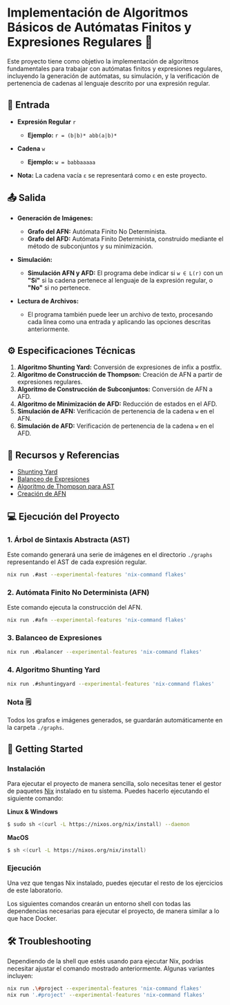 # Implementación de Algoritmos Básicos de Autómatas Finitos y Expresiones Regulares 🌟

Este proyecto tiene como objetivo la implementación de algoritmos fundamentales para trabajar con autómatas finitos y expresiones regulares, incluyendo la generación de autómatas, su simulación, y la verificación de pertenencia de cadenas al lenguaje descrito por una expresión regular.

## 📝 Entrada

- **Expresión Regular** `r`  
  - **Ejemplo:** `r = (b|b)* abb(a|b)*`

- **Cadena** `w`  
  - **Ejemplo:** `w = babbaaaaa`

- **Nota:** La cadena vacía `ε` se representará como `ε` en este proyecto.

## 📤 Salida

- **Generación de Imágenes:**
  - **Grafo del AFN:** Autómata Finito No Determinista.
  - **Grafo del AFD:** Autómata Finito Determinista, construido mediante el método de subconjuntos y su minimización.

- **Simulación:**
  - **Simulación AFN y AFD:** El programa debe indicar si `w ∈ L(r)` con un **"Sí"** si la cadena pertenece al lenguaje de la expresión regular, o **"No"** si no pertenece.

- **Lectura de Archivos:**
  - El programa también puede leer un archivo de texto, procesando cada línea como una entrada y aplicando las opciones descritas anteriormente.

## ⚙️ Especificaciones Técnicas

1. **Algoritmo Shunting Yard:** Conversión de expresiones de infix a postfix.
2. **Algoritmo de Construcción de Thompson:** Creación de AFN a partir de expresiones regulares.
3. **Algoritmo de Construcción de Subconjuntos:** Conversión de AFN a AFD.
4. **Algoritmo de Minimización de AFD:** Reducción de estados en el AFD.
5. **Simulación de AFN:** Verificación de pertenencia de la cadena `w` en el AFN.
6. **Simulación de AFD:** Verificación de pertenencia de la cadena `w` en el AFD.

## 🔗 Recursos y Referencias

- [Shunting Yard](https://www.youtube.com/watch?v=j5_cEkciqSc)
- [Balanceo de Expresiones](https://www.youtube.com/watch?v=jzJVkGRze2Y)
- [Algoritmo de Thompson para AST](https://youtu.be/UMoSHemFSx0)
- [Creación de AFN](https://youtu.be/VYDXzB57Of8)

## 💻 Ejecución del Proyecto

### 1. Árbol de Sintaxis Abstracta (AST)

Este comando generará una serie de imágenes en el directorio `./graphs` representando el AST de cada expresión regular.

```bash
nix run .#ast --experimental-features 'nix-command flakes'
```

### 2. Autómata Finito No Determinista (AFN)

Este comando ejecuta la construcción del AFN.

```bash
nix run .#afn --experimental-features 'nix-command flakes'
```

### 3. Balanceo de Expresiones

```bash
nix run .#balancer --experimental-features 'nix-command flakes'
```

### 4. Algoritmo Shunting Yard

```bash
nix run .#shuntingyard --experimental-features 'nix-command flakes'
```

### Nota 🗒️

Todos los grafos e imágenes generados, se guardarán automáticamente en la carpeta `./graphs`.

## 🚀 Getting Started

### Instalación

Para ejecutar el proyecto de manera sencilla, solo necesitas tener el gestor de paquetes [Nix](https://nixos.org/download/#nix-install-linux) instalado en tu sistema. Puedes hacerlo ejecutando el siguiente comando:

**Linux & Windows**

```bash
$ sudo sh <(curl -L https://nixos.org/nix/install) --daemon
```

**MacOS**

```bash
$ sh <(curl -L https://nixos.org/nix/install)
```

### Ejecución

Una vez que tengas Nix instalado, puedes ejecutar el resto de los ejercicios de este laboratorio.

Los siguientes comandos crearán un entorno shell con todas las dependencias necesarias para ejecutar el proyecto, de manera similar a lo que hace Docker.

## 🛠️ Troubleshooting

Dependiendo de la shell que estés usando para ejecutar Nix, podrías necesitar ajustar el comando mostrado anteriormente. Algunas variantes incluyen:

```bash
nix run .\#project --experimental-features 'nix-command flakes'
nix run '.#project' --experimental-features 'nix-command flakes'
```